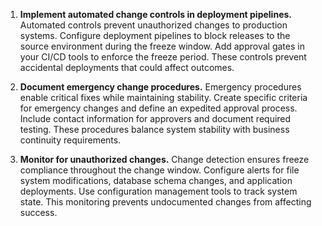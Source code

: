 1. **Implement automated change controls in deployment pipelines.** Automated controls prevent unauthorized changes to production systems. Configure deployment pipelines to block releases to the source environment during the freeze window. Add approval gates in your CI/CD tools to enforce the freeze period. These controls prevent accidental deployments that could affect outcomes.

2. **Document emergency change procedures.** Emergency procedures enable critical fixes while maintaining stability. Create specific criteria for emergency changes and define an expedited approval process. Include contact information for approvers and document required testing. These procedures balance system stability with business continuity requirements.

3. **Monitor for unauthorized changes.** Change detection ensures freeze compliance throughout the change window. Configure alerts for file system modifications, database schema changes, and application deployments. Use configuration management tools to track system state. This monitoring prevents undocumented changes from affecting success.